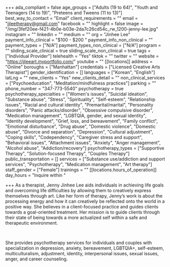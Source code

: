 +++
ada_compliant = false
age_groups = ["Adults (19 to 64)", "Youth and Teenagers (14 to 19)", "Preteens and Tweens (11 to 13)"]
best_way_to_contact = "Email"
client_requirements = ""
email = "jjleetherapy@gmail.com"
facebook = ""
highlight = false
image = "/img/3fef20ee-f421-4b0e-b03e-2da7c26cd54c_rw_1200-jenny-lee.jpg"
instagram = ""
linkedin = ""
medium = ""
org = "Jinhee Lee"
payment_info_clinical = "$100 - $200 "
payment_info_non_clinical = ""
payment_types = ["N/A"]
payment_types_non_clinical = ["N/A"]
program = ""
sliding_scale_clinical = true
sliding_scale_non_clinical = true
tags = ["Individual Provider"]
telehealth = "Yes"
tiktok = ""
twitter = ""
website = "https://jjleeart.myportfolio.com/"
youtube = ""
[[locations]]
address = "Online"
boroughs = ["Manhattan"]
credentials = ["Licensed Creative Arts Therapist"]
gender_identification = []
languages = ["Korean", "English"]
latLng = ""
new_clients = "Yes"
new_clients_detail = ""
non_clinical_services = ["Psychoeducation", "Meditation/mindfulness practices"]
parking = ""
phone_number = "347-773-5540"
psychotherapy = true
psychotherapy_specialties = ["Women's issues", "Suicidal ideation", "Substance abuse", "Stress", "Spirituality", "Self-esteem", "Relationship issues", "Racial and cultural identity", "Premarital/marital", "Personality disorders", "Panic attacks/disorder", "Obsessive compulsive disorder", "Medication management", "LGBTQIA, gender, and sexual identity", "Identity development", "Grief, loss, and bereavement", "Family conflict", "Emotional disturbance", "Drug abuse", "Domestic violence", "Domestic abuse", "Divorce and separation", "Depression", "Cultural adjustment", "Coping skills", "Codependency", "Caregiver stress and support", "Behavioral issues", "Attachment issues", "Anxiety", "Anger management", "Alcohol abuse", "Addiction/recovery"]
psychotherapy_types = ["Supportive Therapy", "Solution-focused Therapy", "Couples Therapy"]
public_transportation = []
services = ["Substance use/addiction and support services", "Psychotherapy", "Medication management", "Art therapy"]
staff_gender = ["Female"]
trainings = ""
[[locations.hours_of_operation]]
day_hours = "Inquire within "

+++
As a therapist, Jenny Jinhee Lee aids individuals in achieving life goals and overcoming life difficulties by allowing them to creatively express themselves through art. Like her form of therapy, Jenny’s work is about the processing energy and how it can creatively be reflected onto the world in a positive way. She believes in a client-focused practice and guides clients towards a goal-oriented treatment. Her mission is to guide clients through their state of being towards a more actualized self within a safe and therapeutic environment.

<br>

She provides psychotherapy services for individuals and couples with specialization in depression, anxiety, bereavement, LGBTQIA+, self-esteem, multiculturalism, adjustment, identity, interpersonal issues, sexual issues, anger, and career counseling.